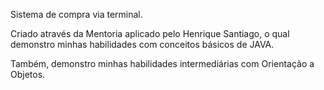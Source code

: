 Sistema de compra via terminal.

Criado através da Mentoria aplicado pelo Henrique Santiago, o qual demonstro minhas habilidades com conceitos básicos de JAVA.

Também, demonstro minhas habilidades intermediárias com Orientação a Objetos.